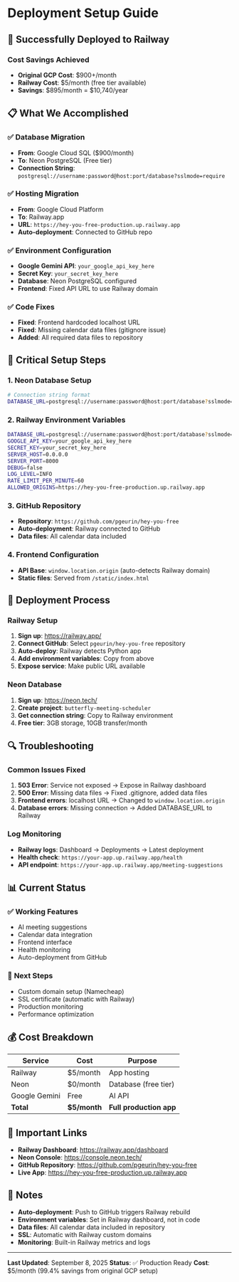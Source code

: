 # Deployment Setup Guide

## 🎉 Successfully Deployed to Railway

### **Cost Savings Achieved**
- **Original GCP Cost**: $900+/month
- **Railway Cost**: $5/month (free tier available)
- **Savings**: $895/month = $10,740/year

## 📋 What We Accomplished

### ✅ **Database Migration**
- **From**: Google Cloud SQL ($900/month)
- **To**: Neon PostgreSQL (Free tier)
- **Connection String**: `postgresql://username:password@host:port/database?sslmode=require`

### ✅ **Hosting Migration**
- **From**: Google Cloud Platform
- **To**: Railway.app
- **URL**: `https://hey-you-free-production.up.railway.app`
- **Auto-deployment**: Connected to GitHub repo

### ✅ **Environment Configuration**
- **Google Gemini API**: `your_google_api_key_here`
- **Secret Key**: `your_secret_key_here`
- **Database**: Neon PostgreSQL configured
- **Frontend**: Fixed API URL to use Railway domain

### ✅ **Code Fixes**
- **Fixed**: Frontend hardcoded localhost URL
- **Fixed**: Missing calendar data files (gitignore issue)
- **Added**: All required data files to repository

## 🔧 Critical Setup Steps

### **1. Neon Database Setup**
```bash
# Connection string format
DATABASE_URL=postgresql://username:password@host:port/database?sslmode=require&channel_binding=require
```

### **2. Railway Environment Variables**
```bash
DATABASE_URL=postgresql://username:password@host:port/database?sslmode=require
GOOGLE_API_KEY=your_google_api_key_here
SECRET_KEY=your_secret_key_here
SERVER_HOST=0.0.0.0
SERVER_PORT=8000
DEBUG=false
LOG_LEVEL=INFO
RATE_LIMIT_PER_MINUTE=60
ALLOWED_ORIGINS=https://hey-you-free-production.up.railway.app
```

### **3. GitHub Repository**
- **Repository**: `https://github.com/pgeurin/hey-you-free`
- **Auto-deployment**: Railway connected to GitHub
- **Data files**: All calendar data included

### **4. Frontend Configuration**
- **API Base**: `window.location.origin` (auto-detects Railway domain)
- **Static files**: Served from `/static/index.html`

## 🚀 Deployment Process

### **Railway Setup**
1. **Sign up**: https://railway.app/
2. **Connect GitHub**: Select `pgeurin/hey-you-free` repository
3. **Auto-deploy**: Railway detects Python app
4. **Add environment variables**: Copy from above
5. **Expose service**: Make public URL available

### **Neon Database**
1. **Sign up**: https://neon.tech/
2. **Create project**: `butterfly-meeting-scheduler`
3. **Get connection string**: Copy to Railway environment
4. **Free tier**: 3GB storage, 10GB transfer/month

## 🔍 Troubleshooting

### **Common Issues Fixed**
1. **503 Error**: Service not exposed → Expose in Railway dashboard
2. **500 Error**: Missing data files → Fixed .gitignore, added data files
3. **Frontend errors**: localhost URL → Changed to `window.location.origin`
4. **Database errors**: Missing connection → Added DATABASE_URL to Railway

### **Log Monitoring**
- **Railway logs**: Dashboard → Deployments → Latest deployment
- **Health check**: `https://your-app.up.railway.app/health`
- **API endpoint**: `https://your-app.up.railway.app/meeting-suggestions`

## 📊 Current Status

### ✅ **Working Features**
- AI meeting suggestions
- Calendar data integration
- Frontend interface
- Health monitoring
- Auto-deployment from GitHub

### 🔄 **Next Steps**
- Custom domain setup (Namecheap)
- SSL certificate (automatic with Railway)
- Production monitoring
- Performance optimization

## 💰 Cost Breakdown

| Service | Cost | Purpose |
|---------|------|---------|
| Railway | $5/month | App hosting |
| Neon | $0/month | Database (free tier) |
| Google Gemini | Free | AI API |
| **Total** | **$5/month** | **Full production app** |

## 🔗 Important Links

- **Railway Dashboard**: https://railway.app/dashboard
- **Neon Console**: https://console.neon.tech/
- **GitHub Repository**: https://github.com/pgeurin/hey-you-free
- **Live App**: https://hey-you-free-production.up.railway.app

## 📝 Notes

- **Auto-deployment**: Push to GitHub triggers Railway rebuild
- **Environment variables**: Set in Railway dashboard, not in code
- **Data files**: All calendar data included in repository
- **SSL**: Automatic with Railway custom domains
- **Monitoring**: Built-in Railway metrics and logs

---

**Last Updated**: September 8, 2025
**Status**: ✅ Production Ready
**Cost**: $5/month (99.4% savings from original GCP setup)
